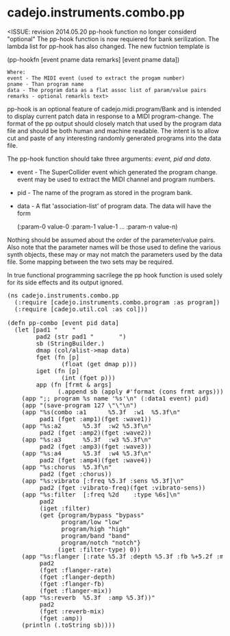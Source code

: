 cadejo.instruments.combo.pp  
===========================  

<ISSUE: revision 2014.05.20 
   pp-hook function no longer considerd "optional"
   The pp-hook function is now requiered for bank serilization.
   The lambda list for pp-hook has also changed.
   The new fuctnion template is

   (pp-hookfn [event pname data remarks]
              [event pname data])

    Where:
    event - The MIDI event (used to extract the progam number)
    pname - Than program name
    data - The program data as a flat assoc list of param/value pairs
    remarks - optional remarkls text>


pp-hook is an optional feature of cadejo.midi.program/Bank and is intended to display
current patch data in response to a MIDI program-change. The format of the
pp output should closely match that used by the program data file and should
be both human and machine readable. The intent is to allow cut and
paste of any interesting randomly generated programs into the data file.    

The pp-hook function should take three arguments: *event, pid and data*.  

* event - The SuperCollider event which generated the program change. event
  may be used to extract the MIDI channel and program numbers.  

* pid - The name of the program as stored in the program bank.  

* data - A flat 'association-list' of program data. The data will have the
  form  

  (:param-0 value-0 :param-1 value-1 ... :param-n value-n)  

Nothing should be assumed about the order of the parameter/value
pairs. Also note that the parameter names will be those used to define the
various synth objects, these may or may not match the parameters used by the
data file. Some mapping between the two sets may be required.  

In true functional programming sacrilege the pp hook function is used solely
for its side effects and its output ignored.  


<pre>
(ns cadejo.instruments.combo.pp
  (:require [cadejo.instruments.combo.program :as program])
  (:require [cadejo.util.col :as col]))

(defn pp-combo [event pid data]
  (let [pad1 "    "
        pad2 (str pad1 "       ")
        sb (StringBuilder.)
        dmap (col/alist->map data)
        fget (fn [p]
               (float (get dmap p)))
        iget (fn [p] 
               (int (fget p)))
        app (fn [frmt & args]
              (.append sb (apply #'format (cons frmt args))))]
    (app ";; program %s name '%s'\n" (:data1 event) pid)
    (app "(save-program 127 \"<name>\"\n")
    (app "%s(combo :a1      %5.3f  :w1  %5.3f\n"
         pad1 (fget :amp1)(fget :wave1))
    (app "%s:a2      %5.3f  :w2 %5.3f\n"
         pad2 (fget :amp2)(fget :wave2))
    (app "%s:a3      %5.3f  :w3 %5.3f\n"
         pad2 (fget :amp3)(fget :wave3))
    (app "%s:a4      %5.3f  :w4 %5.3f\n"
         pad2 (fget :amp4)(fget :wave4))
    (app "%s:chorus  %5.3f\n" 
         pad2 (fget :chorus))
    (app "%s:vibrato [:freq %5.3f :sens %5.3f]\n"
         pad2 (fget :vibrato-freq)(fget :vibrato-sens))
    (app "%s:filter  [:freq %2d    :type %6s]\n"
         pad2
         (iget :filter)
         (get {program/bypass "bypass"
               program/low "low"
               program/high "high"
               program/band "band"
               program/notch "notch"}
              (iget :filter-type) 0))
    (app "%s:flanger [:rate %5.3f :depth %5.3f :fb %+5.2f :mix %5.3f]\n"
         pad2 
         (fget :flanger-rate)
         (fget :flanger-depth)
         (fget :flanger-fb)
         (fget :flanger-mix))
    (app "%s:reverb  %5.3f  :amp %5.3f))"
         pad2
         (fget :reverb-mix)
         (fget :amp))
    (println (.toString sb))))
</pre>
